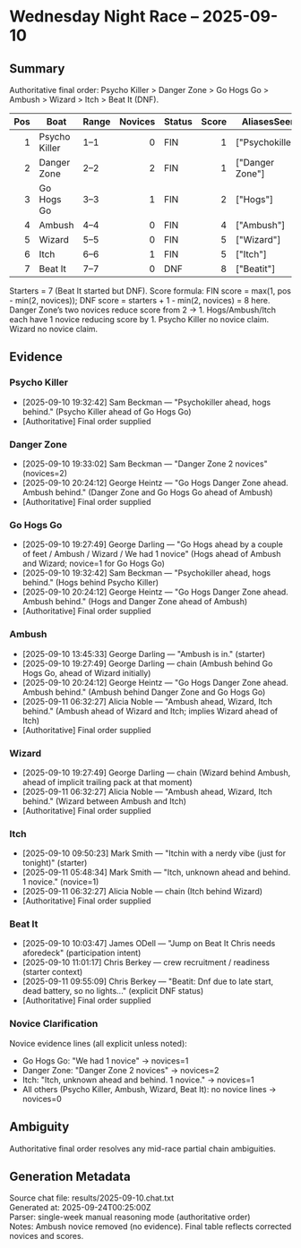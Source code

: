 # Wednesday Night Race – 2025-09-10

<!-- markdownlint-disable MD013 -->

## Summary

Authoritative final order: Psycho Killer > Danger Zone > Go Hogs Go > Ambush > Wizard > Itch > Beat It (DNF).

| Pos | Boat | Range | Novices | Status | Score | AliasesSeen |
|---:|---|---|---:|---|---:|---|
| 1 | Psycho Killer | 1–1 | 0 | FIN | 1 | ["Psychokiller"] |
| 2 | Danger Zone | 2–2 | 2 | FIN | 1 | ["Danger Zone"] |
| 3 | Go Hogs Go | 3–3 | 1 | FIN | 2 | ["Hogs"] |
| 4 | Ambush | 4–4 | 0 | FIN | 4 | ["Ambush"] |
| 5 | Wizard | 5–5 | 0 | FIN | 5 | ["Wizard"] |
| 6 | Itch | 6–6 | 1 | FIN | 5 | ["Itch"] |
| 7 | Beat It | 7–7 | 0 | DNF | 8 | ["Beatit"] |

Starters = 7 (Beat It started but DNF). Score formula: FIN score = max(1, pos - min(2, novices)); DNF score = starters + 1 - min(2, novices) = 8 here. Danger Zone’s two novices reduce score from 2 → 1. Hogs/Ambush/Itch each have 1 novice reducing score by 1. Psycho Killer no novice claim. Wizard no novice claim.

## Evidence

### Psycho Killer

- [2025-09-10 19:32:42] Sam Beckman — "Psychokiller ahead, hogs behind." (Psycho Killer ahead of Go Hogs Go)
- [Authoritative] Final order supplied

### Danger Zone

- [2025-09-10 19:33:02] Sam Beckman — "Danger Zone 2 novices" (novices=2)
- [2025-09-10 20:24:12] George Heintz — "Go Hogs Danger Zone ahead. Ambush behind." (Danger Zone and Go Hogs Go ahead of Ambush)
- [Authoritative] Final order supplied

### Go Hogs Go

- [2025-09-10 19:27:49] George Darling — "Go Hogs ahead by a couple of feet / Ambush / Wizard / We had 1 novice" (Hogs ahead of Ambush and Wizard; novice=1 for Go Hogs Go)
- [2025-09-10 19:32:42] Sam Beckman — "Psychokiller ahead, hogs behind." (Hogs behind Psycho Killer)
- [2025-09-10 20:24:12] George Heintz — "Go Hogs Danger Zone ahead. Ambush behind." (Hogs and Danger Zone ahead of Ambush)
- [Authoritative] Final order supplied

### Ambush

- [2025-09-10 13:45:33] George Darling — "Ambush is in." (starter)
- [2025-09-10 19:27:49] George Darling — chain (Ambush behind Go Hogs Go, ahead of Wizard initially)
- [2025-09-10 20:24:12] George Heintz — "Go Hogs Danger Zone ahead. Ambush behind." (Ambush behind Danger Zone and Go Hogs Go)
- [2025-09-11 06:32:27] Alicia Noble — "Ambush ahead, Wizard, Itch behind." (Ambush ahead of Wizard and Itch; implies Wizard ahead of Itch)
- [Authoritative] Final order supplied

### Wizard

- [2025-09-10 19:27:49] George Darling — chain (Wizard behind Ambush, ahead of implicit trailing pack at that moment)
- [2025-09-11 06:32:27] Alicia Noble — "Ambush ahead, Wizard, Itch behind." (Wizard between Ambush and Itch)
- [Authoritative] Final order supplied

### Itch

- [2025-09-10 09:50:23] Mark Smith — "Itchin with a nerdy vibe (just for tonight)" (starter)
- [2025-09-11 05:48:34] Mark Smith — "Itch, unknown ahead and behind. 1 novice." (novice=1)
- [2025-09-11 06:32:27] Alicia Noble — chain (Itch behind Wizard)
- [Authoritative] Final order supplied

### Beat It

- [2025-09-10 10:03:47] James ODell — "Jump on Beat It Chris needs aforedeck" (participation intent)
- [2025-09-10 11:01:17] Chris Berkey — crew recruitment / readiness (starter context)
- [2025-09-11 09:55:09] Chris Berkey — "Beatit: Dnf due to late start, dead battery, so no lights..." (explicit DNF status)
- [Authoritative] Final order supplied

### Novice Clarification

Novice evidence lines (all explicit unless noted):

- Go Hogs Go: "We had 1 novice" → novices=1
- Danger Zone: "Danger Zone 2 novices" → novices=2
- Itch: "Itch, unknown ahead and behind. 1 novice." → novices=1
- All others (Psycho Killer, Ambush, Wizard, Beat It): no novice lines → novices=0

## Ambiguity

Authoritative final order resolves any mid-race partial chain ambiguities.

## Generation Metadata

Source chat file: results/2025-09-10.chat.txt  
Generated at: 2025-09-24T00:25:00Z  
Parser: single-week manual reasoning mode (authoritative order)  
Notes: Ambush novice removed (no evidence). Final table reflects corrected novices and scores.
